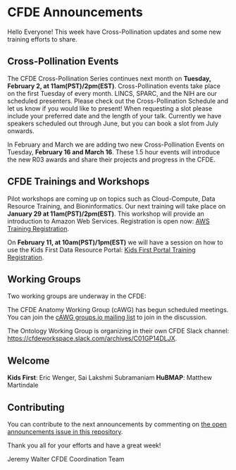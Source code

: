 # CFDE Announcements

Hello Everyone! This week have Cross-Pollination updates and some new training efforts to share.  
## Cross-Pollination Events

The CFDE Cross-Pollination Series continues next month on **Tuesday, February 2, at 11am(PST)/2pm(EST)**. Cross-Pollination events take place on the first Tuesday of every month. LINCS, SPARC, and the NIH are our scheduled presenters. Please check out the Cross-Pollination Schedule and let us know if you would like to present! When requesting a slot please include your preferred date and the length of your talk. Currently we have speakers scheduled out through June, but you can book a slot from July onwards.

In February and March we are adding two new Cross-Pollination Events on Tuesday, **February 16 and March 16**. These 1.5 hour events will introduce the new R03 awards and share their projects and progress in the CFDE.

## CFDE Trainings and Workshops
Pilot workshops are coming up on topics such as Cloud-Compute, Data Resource Training, and Bioninformatics. Our next training will take place on **January 29 at 11am(PST)/2pm(EST)**. This workshop will provide an introduction to Amazon Web Services. Registration is open now:
[AWS Training Registration](https://t.co/o4qhDb8JnB?amp=1).

On **February 11, at 10am(PST)/1pm(EST)** we will have a session on how to use the Kids First Data Resource Portal: [Kids First Portal Training Registration](https://t.co/WSrqKWvqi1?amp=1).

## Working Groups
Two working groups are underway in the CFDE:

The CFDE Anatomy Working Group (cAWG) has begun scheduled meetings. You can join the [cAWG groups.io mailing list](https://crosspollinationevents.groups.io/g/AnatomyWorkingGroup) to join in the discussion.

The Ontology Working Group is organizing in their own  CFDE Slack channel: https://cfdeworkspace.slack.com/archives/C01GP14DLJX. 

## Welcome

**Kids First**: Eric Wenger, Sai Lakshmi Subramaniam
**HuBMAP**: Matthew Martindale

## Contributing

You can contribute to the next announcements by commenting on [the open announcements issue in this repository](https://github.com/nih-cfde/announcements/issues?utf8=%E2%9C%93&q=is%3Aissue+is%3Aopen+Announcements).

Thank you all for your efforts and have a great week!

Jeremy Walter
CFDE Coordination Team
